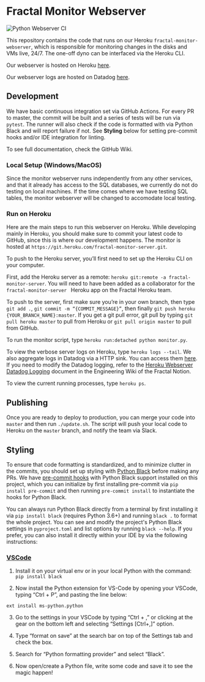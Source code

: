 # Fractal Monitor Webserver

![Python Webserver CI](https://github.com/fractalcomputers/monitor-webserver/workflows/Python%20Webserver%20CI/badge.svg)

This repository contains the code that runs on our Heroku `fractal-monitor-webserver`, which is responsible for monitoring changes in the disks and VMs live, 24/7. The one-off dyno can be interfaced via the Heroku CLI.

Our webserver is hosted on Heroku [here](https://fractal-monitor-server.herokuapp.com).

Our webserver logs are hosted on Datadog [here](https://app.datadoghq.com/logs?cols=core_host%2Ccore_service&from_ts=1593977274176&index=&live=true&messageDisplay=inline&stream_sort=desc&to_ts=1593978174176).

## Development

We have basic continuous integration set via GitHub Actions. For every PR to master, the commit will be built and a series of tests will be run via `pytest`. The runner will also check if the code is formatted with via Python Black and will report failure if not. See **Styling** below for setting pre-commit hooks and/or IDE integration for linting.

To see full documentation, check the GitHub Wiki.

### Local Setup (Windows/MacOS)

Since the monitor webserver runs independently from any other services, and that it already has access to the SQL databases, we currently do not do testing on local machines. If the time comes where we have testing SQL tables, the monitor webserver will be changed to accomodate local testing.

### Run on Heroku

Here are the main steps to run this webserver on Heroku. While developing mainly in Heroku, you should make sure to commit your latest code to GitHub, since this is where our development happens. The monitor is hosted at `https://git.heroku.com/fractal-monitor-server.git`.

To push to the Heroku server, you’ll first need to set up the Heroku CLI on your computer.

First, add the Heroku server as a remote: `heroku git:remote -a fractal-monitor-server`. You will need to have been added as a collaborator for the `fractal-monitor-server ` Heroku app on the Fractal Heroku team.

To push to the server, first make sure you’re in your own branch, then type `git add .`, `git commit -m “{COMMIT_MESSAGE}”`, then finally `git push heroku {YOUR_BRANCH_NAME}:master`. If you get a git pull error, git pull by typing `git pull heroku master` to pull from Heroku or `git pull origin master` to pull from GitHub.

To run the monitor script, type `heroku run:detached python monitor.py`.

To view the verbose server logs on Heroku, type `heroku logs --tail`. We also aggregate logs in Datadog via a HTTP sink. You can access them [here](https://app.datadoghq.com/logs?cols=core_host%2Ccore_service&from_ts=1593977274176&index=&live=true&messageDisplay=inline&stream_sort=desc&to_ts=1593978174176). If you need to modify the Datadog logging, refer to the [Heroku Webserver Datadog Logging](https://www.notion.so/fractalcomputers/Heroku-Webserver-Datadog-Logging-dfd38d40705a4226b9f0922ef262709c) document in the Engineering Wiki of the Fractal Notion.

To view the current running processes, type `heroku ps`.

## Publishing

Once you are ready to deploy to production, you can merge your code into `master` and then run `./update.sh`. The script will push your local code to Heroku on the `master` branch, and notify the team via Slack.

## Styling

To ensure that code formatting is standardized, and to minimize clutter in the commits, you should set up styling with [Python Black](https://github.com/psf/black) before making any PRs. We have [pre-commit hooks](https://pre-commit.com/) with Python Black support installed on this project, which you can initialize by first installing pre-commit via `pip install pre-commit` and then running `pre-commit install` to instantiate the hooks for Python Black.

You can always run Python Black directly from a terminal by first installing it via `pip install black` (requires Python 3.6+) and running `black .` to format the whole project. You can see and modify the project's Python Black settings in `pyproject.toml` and list options by running `black --help`. If you prefer, you can also install it directly within your IDE by via the following instructions:

### [VSCode](https://medium.com/@marcobelo/setting-up-python-black-on-visual-studio-code-5318eba4cd00)

1. Install it on your virtual env or in your local Python with the command: `pip install black`

2. Now install the Python extension for VS-Code by opening your VSCode, typing “Ctrl + P”, and pasting the line below:

```
ext install ms-python.python
```

3. Go to the settings in your VSCode by typing “Ctrl + ,” or clicking at the gear on the bottom left and selecting “Settings [Ctrl+,]” option.

4. Type “format on save” at the search bar on top of the Settings tab and check the box.

5. Search for “Python formatting provider” and select “Black”.

6. Now open/create a Python file, write some code and save it to see the magic happen!

